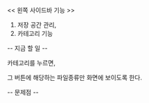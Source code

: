 << 왼쪽 사이드바 기능 >>

1. 저장 공간 관리,
2. 카테고리 기능

-- 지금 할 일 --

카테고리를 누르면, 

그 버튼에 해당하는 파일종류만 화면에 보이도록 한다.



-- 문제점 --

